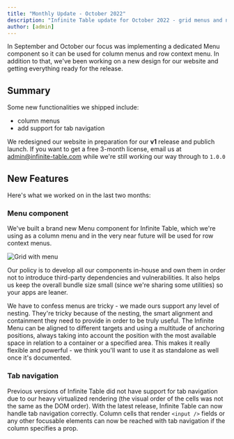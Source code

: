 ```yaml
---
title: "Monthly Update - October 2022"
description: "Infinite Table update for October 2022 - grid menus and new website"
author: [admin]
---
```

In September and October our focus was implementing a dedicated Menu component so it can be used for column menus and row context menu. In addition to that, we've been working on a new design for our website and getting everything ready for the release.

## Summary 

Some new functionalities we shipped include:

 * column menus
 * add support for tab navigation
 
<Hint title="Get a free license">

We redesigned our website in preparation for our **v1** release and publich launch. If you want to get a free 3-month license, email us at [admin@infinite-table.com](mailto:admin@infinite-table.com) while we're still working our way through to `1.0.0`


</Hint>

## New Features

Here's what we worked on in the last two months:

### Menu component

We've built a brand new Menu component for Infinite Table, which we're using as a column menu and in the very near future will be used for row context menus.

![Grid with menu](/blogs/grid-with-menu.png)

Our policy is to develop all our components in-house and own them in order not to introduce third-party dependencies and vulnerabilities. It also helps us keep the overall bundle size small (since we're sharing some utilities) so your apps are leaner.

We have to confess menus are tricky - we made ours support any level of nesting. They're tricky because of the nesting, the smart alignment and containment they need to provide in order to be truly useful. The Infinite Menu can be aligned to different targets and using a multitude of anchoring positions, always taking into account the position with the most available space in relation to a container or a specified area. This makes it really flexible and powerful - we think you'll want to use it as standalone as well once it's documented.

### Tab navigation

Previous versions of Infinite Table did not have support for tab navigation due to our heavy virtualized rendering (the visual order of the cells was not the same as the DOM order). With the latest release, Infinite Table can now handle tab navigation correctly. Column cells that render `<input />` fields or any other focusable elements can now be reached with tab navigation if the column specifies a <PropLink name="columns.contentFocusable" /> prop.